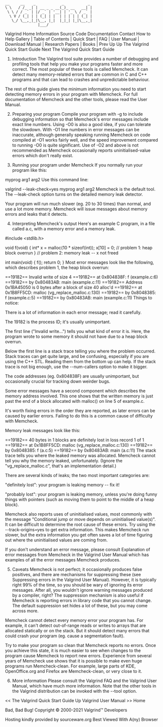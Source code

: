 ```


__     __    _            _           _ 
\ \   / /_ _| | __ _ _ __(_)_ __   __| |
 \ \ / / _` | |/ _` | '__| | '_ \ / _` |
  \ V / (_| | | (_| | |  | | | | | (_| |
   \_/ \__,_|_|\__, |_|  |_|_| |_|\__,_|
               |___/                    
```


Valgrind Home	Information Source Code Documentation Contact How to Help Gallery
| Table of Contents | Quick Start | FAQ | User Manual | Download Manual | Research Papers | Books |
Prev	Up	Up	The Valgrind Quick Start Guide	Next
The Valgrind Quick Start Guide
1. Introduction
The Valgrind tool suite provides a number of debugging and profiling tools that help you make your programs faster and more correct. The most popular of these tools is called Memcheck. It can detect many memory-related errors that are common in C and C++ programs and that can lead to crashes and unpredictable behaviour.

The rest of this guide gives the minimum information you need to start detecting memory errors in your program with Memcheck. For full documentation of Memcheck and the other tools, please read the User Manual.

2. Preparing your program
Compile your program with -g to include debugging information so that Memcheck's error messages include exact line numbers. Using -O0 is also a good idea, if you can tolerate the slowdown. With -O1 line numbers in error messages can be inaccurate, although generally speaking running Memcheck on code compiled at -O1 works fairly well, and the speed improvement compared to running -O0 is quite significant. Use of -O2 and above is not recommended as Memcheck occasionally reports uninitialised-value errors which don't really exist.

3. Running your program under Memcheck
If you normally run your program like this:

  myprog arg1 arg2
Use this command line:

  valgrind --leak-check=yes myprog arg1 arg2
Memcheck is the default tool. The --leak-check option turns on the detailed memory leak detector.

Your program will run much slower (eg. 20 to 30 times) than normal, and use a lot more memory. Memcheck will issue messages about memory errors and leaks that it detects.

4. Interpreting Memcheck's output
Here's an example C program, in a file called a.c, with a memory error and a memory leak.

  #include <stdlib.h>

  void f(void)
  {
     int* x = malloc(10 * sizeof(int));
     x[10] = 0;        // problem 1: heap block overrun
  }                    // problem 2: memory leak -- x not freed

  int main(void)
  {
     f();
     return 0;
  }
Most error messages look like the following, which describes problem 1, the heap block overrun:

  ==19182== Invalid write of size 4
  ==19182==    at 0x804838F: f (example.c:6)
  ==19182==    by 0x80483AB: main (example.c:11)
  ==19182==  Address 0x1BA45050 is 0 bytes after a block of size 40 alloc'd
  ==19182==    at 0x1B8FF5CD: malloc (vg_replace_malloc.c:130)
  ==19182==    by 0x8048385: f (example.c:5)
  ==19182==    by 0x80483AB: main (example.c:11)
Things to notice:

There is a lot of information in each error message; read it carefully.

The 19182 is the process ID; it's usually unimportant.

The first line ("Invalid write...") tells you what kind of error it is. Here, the program wrote to some memory it should not have due to a heap block overrun.

Below the first line is a stack trace telling you where the problem occurred. Stack traces can get quite large, and be confusing, especially if you are using the C++ STL. Reading them from the bottom up can help. If the stack trace is not big enough, use the --num-callers option to make it bigger.

The code addresses (eg. 0x804838F) are usually unimportant, but occasionally crucial for tracking down weirder bugs.

Some error messages have a second component which describes the memory address involved. This one shows that the written memory is just past the end of a block allocated with malloc() on line 5 of example.c.

It's worth fixing errors in the order they are reported, as later errors can be caused by earlier errors. Failing to do this is a common cause of difficulty with Memcheck.

Memory leak messages look like this:

  ==19182== 40 bytes in 1 blocks are definitely lost in loss record 1 of 1
  ==19182==    at 0x1B8FF5CD: malloc (vg_replace_malloc.c:130)
  ==19182==    by 0x8048385: f (a.c:5)
  ==19182==    by 0x80483AB: main (a.c:11)
The stack trace tells you where the leaked memory was allocated. Memcheck cannot tell you why the memory leaked, unfortunately. (Ignore the "vg_replace_malloc.c", that's an implementation detail.)

There are several kinds of leaks; the two most important categories are:

"definitely lost": your program is leaking memory -- fix it!

"probably lost": your program is leaking memory, unless you're doing funny things with pointers (such as moving them to point to the middle of a heap block).

Memcheck also reports uses of uninitialised values, most commonly with the message "Conditional jump or move depends on uninitialised value(s)". It can be difficult to determine the root cause of these errors. Try using the --track-origins=yes to get extra information. This makes Memcheck run slower, but the extra information you get often saves a lot of time figuring out where the uninitialised values are coming from.

If you don't understand an error message, please consult Explanation of error messages from Memcheck in the Valgrind User Manual which has examples of all the error messages Memcheck produces.

5. Caveats
Memcheck is not perfect; it occasionally produces false positives, and there are mechanisms for suppressing these (see Suppressing errors in the Valgrind User Manual). However, it is typically right 99% of the time, so you should be wary of ignoring its error messages. After all, you wouldn't ignore warning messages produced by a compiler, right? The suppression mechanism is also useful if Memcheck is reporting errors in library code that you cannot change. The default suppression set hides a lot of these, but you may come across more.

Memcheck cannot detect every memory error your program has. For example, it can't detect out-of-range reads or writes to arrays that are allocated statically or on the stack. But it should detect many errors that could crash your program (eg. cause a segmentation fault).

Try to make your program so clean that Memcheck reports no errors. Once you achieve this state, it is much easier to see when changes to the program cause Memcheck to report new errors. Experience from several years of Memcheck use shows that it is possible to make even huge programs run Memcheck-clean. For example, large parts of KDE, OpenOffice.org and Firefox are Memcheck-clean, or very close to it.

6. More information
Please consult the Valgrind FAQ and the Valgrind User Manual, which have much more information. Note that the other tools in the Valgrind distribution can be invoked with the --tool option.


<< The Valgrind Quick Start Guide 	Up	 Valgrind User Manual >>
Home

Bad, Bad Bug!
Copyright © 2000-2021 Valgrind™ Developers

Hosting kindly provided by sourceware.org
Best Viewed With A(ny) Browser


